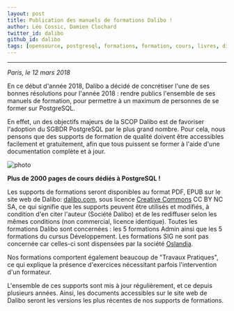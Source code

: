```yaml
---
layout: post
title: Publication des manuels de formations Dalibo !
author: Léo Cossic, Damien Clochard
twitter_id: dalibo
github_id: dalibo
tags: [opensource, postgresql, formations, formation, cours, livres, diffusion, libération, publication, CC, creative, commons, dalibo]
---
```


---
*Paris, le 12 mars 2018*

En ce début d'année 2018, Dalibo a décidé de concrétiser l'une de ses bonnes résolutions pour l'année 2018 : rendre publics l'ensemble de ses manuels de formation, pour permettre à un maximum de personnes de se former sur PostgreSQL.

<!--MORE-->

En effet, un des objectifs majeurs de la SCOP Dalibo est de favoriser l'adoption du SGBDR PostgreSQL par le plus grand nombre. Pour cela, nous pensons que des supports de formation de qualité doivent être accessibles facilement et gratuitement, afin que tous puissent se former à l'aide d'une documentation complète et à jour.

![photo](https://github.com/dalibo/blog/blob/gh-pages/img/DQ_7yIrXcAAT6g0.jpg?raw=true)

**Plus de 2000 pages de cours dédiés à PostgreSQL !**

Les supports de formations seront disponibles au format PDF, EPUB sur le site web de Dalibo: [dalibo.com](http://dalibo.com/formations), sous licence [Creative Commons](http://creativecommons.fr/) CC BY NC SA, ce qui signifie que les supports peuvent être utilisés et modifiés, à condition d'en citer l'auteur (Société Dalibo) et de les rediffuser selon les mêmes conditions (non commercial, licence identique). Toutes les formations Dalibo sont concernées : les 5 formations Admin ainsi que les 5 formations du cursus Développement. Les formations SIG ne sont pas concernée car celles-ci sont dispensées par la société [Oslandia](http://oslandia.com/fr/home/).

Nos formations comportent également beaucoup de "Travaux Pratiques", ce qui explique la présence d'exercices nécessitant parfois l'intervention d'un formateur.

L'ensemble de ces supports sont mis à jour régulièrement, et ce depuis plusieurs années. Ainsi, les documents accessibles sur le site web de Dalibo seront les versions les plus récentes de nos supports de formations.
